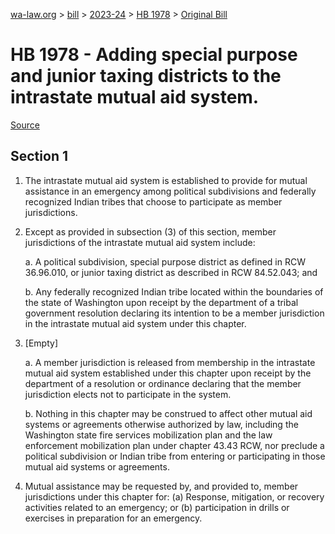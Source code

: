 [wa-law.org](/) > [bill](/bill/) > [2023-24](/bill/2023-24/) > [HB 1978](/bill/2023-24/hb/1978/) > [Original Bill](/bill/2023-24/hb/1978/1/)

# HB 1978 - Adding special purpose and junior taxing districts to the intrastate mutual aid system.

[Source](http://lawfilesext.leg.wa.gov/biennium/2023-24/Pdf/Bills/House%20Bills/1978.pdf)

## Section 1
1. The intrastate mutual aid system is established to provide for mutual assistance in an emergency among political subdivisions and federally recognized Indian tribes that choose to participate as member jurisdictions.

2. Except as provided in subsection (3) of this section, member jurisdictions of the intrastate mutual aid system include:

    a. A political subdivision, special purpose district as defined in RCW 36.96.010, or junior taxing district as described in RCW 84.52.043; and

    b. Any federally recognized Indian tribe located within the boundaries of the state of Washington upon receipt by the department of a tribal government resolution declaring its intention to be a member jurisdiction in the intrastate mutual aid system under this chapter.

3. [Empty]

    a. A member jurisdiction is released from membership in the intrastate mutual aid system established under this chapter upon receipt by the department of a resolution or ordinance declaring that the member jurisdiction elects not to participate in the system.

    b. Nothing in this chapter may be construed to affect other mutual aid systems or agreements otherwise authorized by law, including the Washington state fire services mobilization plan and the law enforcement mobilization plan under chapter 43.43 RCW, nor preclude a political subdivision or Indian tribe from entering or participating in those mutual aid systems or agreements.

4. Mutual assistance may be requested by, and provided to, member jurisdictions under this chapter for: (a) Response, mitigation, or recovery activities related to an emergency; or (b) participation in drills or exercises in preparation for an emergency.
